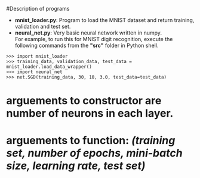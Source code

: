 #Description of programs
- <b>mnist_loader.py</b>: Program to load the MNIST dataset and return training, validation and test set.
- <b>neural_net.py</b>: Very basic neural network written in numpy.
<br>For example, to run this for MNIST digit recognition, execute the following commands from the **"src"** folder in Python shell.
```
>>> import mnist_loader
>>> training_data, validation_data, test_data = mnist_loader.load_data_wrapper()
>>> import neural_net
>>> net.SGD(training_data, 30, 10, 3.0, test_data=test_data)
```
# arguements to constructor are number of neurons in each layer.<br>
# arguements to function:<i> (training set, number of epochs, mini-batch size, learning rate, test set)</i>